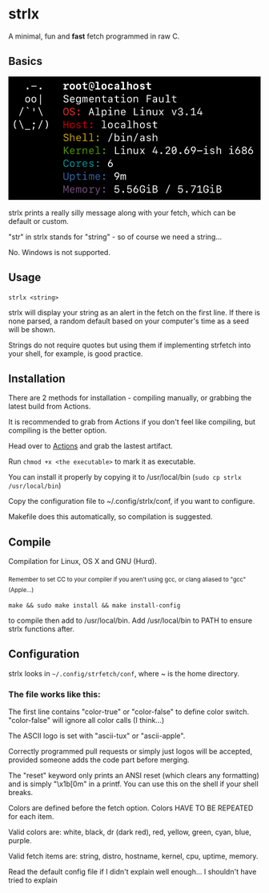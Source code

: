# strlx
A minimal, fun and **fast** fetch programmed in raw C.

## Basics
![image](.github/IMG_3123.jpeg)

strlx prints a really silly message along with your fetch, which can be default or custom.

"str" in strlx stands for "string" - so of course we need a string...

No. Windows is not supported.

## Usage
`strlx <string>`

strlx will display your string as an alert in the fetch on the first line. If there is none parsed, a random default based on your computer's time as a seed will be shown.

Strings do not require quotes but using them if implementing strfetch into your shell, for example, is good practice. 

## Installation

There are 2 methods for installation - compiling manually, or grabbing the latest build from Actions.

It is recommended to grab from Actions if you don't feel like compiling, but compiling is the better option.

Head over to [Actions](https://github.com/stx3plus1/strfetch/actions/workflows/c-cpp.yml) and grab the lastest artifact.

Run `chmod +x <the executable>` to mark it as executable.

You can install it properly by copying it to /usr/local/bin (`sudo cp strlx /usr/local/bin`)

Copy the configuration file to ~/.config/strlx/conf, if you want to configure.

Makefile does this automatically, so compilation is suggested.
 
## Compile
Compilation for Linux, OS X and GNU (Hurd).

<sub>Remember to set CC to your compiler if you aren't using gcc, or clang aliased to "gcc" (Apple...)</sub>

`make && sudo make install && make install-config`

to compile then add to /usr/local/bin. Add /usr/local/bin to PATH to ensure strlx functions after.

## Configuration

strlx looks in `~/.config/strfetch/conf`, where ~ is the home directory.

### The file works like this:

The first line contains "color-true" or "color-false" to define color switch. "color-false" will ignore all color calls (I think...)

The ASCII logo is set with "ascii-tux" or "ascii-apple".

Correctly programmed pull requests or simply just logos will be accepted, provided someone adds the code part before merging.

The "reset" keyword only prints an ANSI reset (which clears any formatting) and is simply "\x1b[0m" in a printf. You can use this on the shell if your shell breaks.

Colors are defined before the fetch option. Colors HAVE TO BE REPEATED for each item.

Valid colors are: white, black, dr (dark red), red, yellow, green, cyan, blue, purple.

Valid fetch items are: string, distro, hostname, kernel, cpu, uptime, memory.

Read the default config file if I didn't explain well enough... I shouldn't have tried to explain
